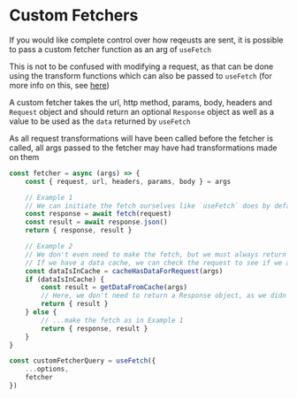 # Custom Fetchers

If you would like complete control over how reqeusts are sent, it is possible to pass a custom fetcher function as an arg of `useFetch`

This is not to be confused with modifying a request, as that can be done using the transform functions which can also be passed to `useFetch` (for more info on this, see [here](docs-customizing-requests))

A custom fetcher takes the url, http method, params, body, headers and `Request` object and should return an optional `Response` object as well as a value to be used as the `data` returned by `useFetch`

As all request transformations will have been called before the fetcher is called, all args passed to the fetcher may have had transformations made on them

```ts
const fetcher = async (args) => {
    const { request, url, headers, params, body } = args

    // Example 1
    // We can initiate the fetch ourselves like `useFetch` does by default
    const response = await fetch(request)
    const result = await response.json()
    return { response, result }

    // Example 2
    // We don't even need to make the fetch, but we must always return some data to be returned by the hook
    // If we have a data cache, we can check the request to see if we already have data available for that request
    const dataIsInCache = cacheHasDataForRequest(args)
    if (dataIsInCache) {
        const result = getDataFromCache(args)
        // Here, we don't need to return a Response object, as we didn't actually make one
        return { result }
    } else {
        // ...make the fetch as in Example 1
        return { response, result }
    }
}

const customFetcherQuery = useFetch({
    ...options,
    fetcher
})
```

[docs-customizing-requests]: https://github.com/taennan/use-fetch/blob/main/docs/customizing-requests.md
